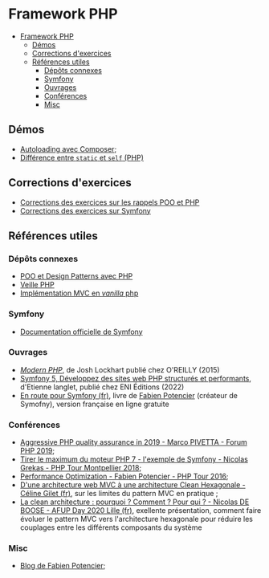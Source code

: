 # Framework PHP

- [Framework PHP](#framework-php)
  - [Démos](#démos)
  - [Corrections d'exercices](#corrections-dexercices)
  - [Références utiles](#références-utiles)
    - [Dépôts connexes](#dépôts-connexes)
    - [Symfony](#symfony)
    - [Ouvrages](#ouvrages)
    - [Conférences](#conférences)
    - [Misc](#misc)

## Démos

- [Autoloading avec Composer](./demos/composer-autoloading/);
- [Différence entre `static` et `self` (PHP)](./demos/php:static-vs-self/)

## Corrections d'exercices

- [Corrections des exercices sur les rappels POO et PHP](./corrections/poo-exercice1/)
- [Corrections des exercices sur Symfony](./corrections/symfony/)

## Références utiles

### Dépôts connexes

- [POO et Design Patterns avec PHP](https://github.com/paul-schuhm/design-patterns)
- [Veille PHP](https://github.com/paul-schuhm/veille-php)
- [Implémentation MVC en *vanilla* php](https://github.com/paul-schuhm/mvc-vanilla-php)

### Symfony

- [Documentation officielle de Symfony](https://symfony.com/doc/current/index.html)

### Ouvrages

- [*Modern PHP*](https://www.oreilly.com/library/view/modern-php/9781491905173/), de Josh Lockhart publié chez O'REILLY (2015)
- [Symfony 5, Développez des sites web PHP structurés et performants](https://www.editions-eni.fr/livre/symfony-5-developpez-des-sites-web-php-structures-et-performants-9782409037221), d'Etienne langlet, publié chez ENI Éditions (2022)
- [En route pour Symfony (fr)](https://symfony.com/doc/6.4/the-fast-track/fr/index.html), livre de [Fabien Potencier](https://booknode.com/auteur/fabien-potencier/biographie) (créateur de Symofny), version française en ligne gratuite

### Conférences

- [Aggressive PHP quality assurance in 2019 - Marco PIVETTA - Forum PHP 2019](https://www.youtube.com/watch?v=i2-VLVucPJE&list=PLS3XEhTy6-Ale8Et6pxRR2I3LYNt8-rX3&index=53);
- [Tirer le maximum du moteur PHP 7 - l'exemple de Symfony - Nicolas Grekas - PHP Tour Montpellier 2018](https://www.youtube.com/watch?v=sliLs1hTvBc&list=PLS3XEhTy6-Ale8Et6pxRR2I3LYNt8-rX3&index=76);
- [Performance Optimization - Fabien Potencier - PHP Tour 2016](https://www.youtube.com/watch?v=VuwyY_akLMA&list=PLS3XEhTy6-Ale8Et6pxRR2I3LYNt8-rX3&index=87);
- [D'une architecture web MVC à une architecture Clean Hexagonale - Céline Gilet (fr)](https://www.youtube.com/watch?v=e3K0_URBxRI&list=PLS3XEhTy6-Ale8Et6pxRR2I3LYNt8-rX3&index=111), sur les limites du pattern MVC en pratique ;
- [La clean architecture : pourquoi ? Comment ? Pour qui ? - Nicolas DE BOOSE - AFUP Day 2020 Lille (fr)](https://www.youtube.com/watch?v=LTxJFQ6xmzM&list=PLS3XEhTy6-Ale8Et6pxRR2I3LYNt8-rX3&index=114), exellente présentation, comment faire évoluer le pattern MVC vers l'architecture hexagonale pour réduire les couplages entre les différents composants du système

### Misc

- [Blog de Fabien Potencier](https://fabien.potencier.org/);